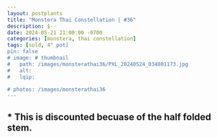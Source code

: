 ```yaml
---
layout: postplants
title: "Monstera Thai Constellation | #36"
description: $--
date: 2024-05-21 21:00:00 -0700
categories: [monstera, thai constellation]
tags: [sold, 4" pot]
pin: false
# image: # thumbnail
#   path: /images/monsterathai36/PXL_20240524_034801173.jpg
#   alt:
#   lqip:

# photos: /images/monsterathai36
---
```

## * This is discounted becuase of the half folded stem. 
